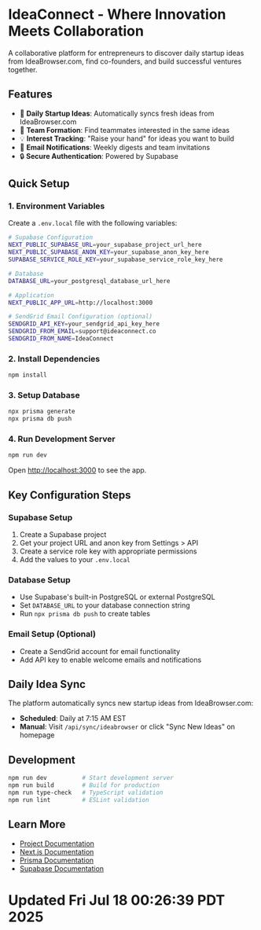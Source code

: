 # IdeaConnect - Where Innovation Meets Collaboration

A collaborative platform for entrepreneurs to discover daily startup ideas from IdeaBrowser.com, find co-founders, and build successful ventures together.

## Features

- 🚀 **Daily Startup Ideas**: Automatically syncs fresh ideas from IdeaBrowser.com
- 👥 **Team Formation**: Find teammates interested in the same ideas
- 💡 **Interest Tracking**: "Raise your hand" for ideas you want to build  
- 📧 **Email Notifications**: Weekly digests and team invitations
- 🔒 **Secure Authentication**: Powered by Supabase

## Quick Setup

### 1. Environment Variables

Create a `.env.local` file with the following variables:

```bash
# Supabase Configuration
NEXT_PUBLIC_SUPABASE_URL=your_supabase_project_url_here
NEXT_PUBLIC_SUPABASE_ANON_KEY=your_supabase_anon_key_here
SUPABASE_SERVICE_ROLE_KEY=your_supabase_service_role_key_here

# Database
DATABASE_URL=your_postgresql_database_url_here

# Application
NEXT_PUBLIC_APP_URL=http://localhost:3000

# SendGrid Email Configuration (optional)
SENDGRID_API_KEY=your_sendgrid_api_key_here
SENDGRID_FROM_EMAIL=support@ideaconnect.co
SENDGRID_FROM_NAME=IdeaConnect
```

### 2. Install Dependencies

```bash
npm install
```

### 3. Setup Database

```bash
npx prisma generate
npx prisma db push
```

### 4. Run Development Server

```bash
npm run dev
```

Open [http://localhost:3000](http://localhost:3000) to see the app.

## Key Configuration Steps

### Supabase Setup
1. Create a Supabase project
2. Get your project URL and anon key from Settings > API
3. Create a service role key with appropriate permissions
4. Add the values to your `.env.local`

### Database Setup
- Use Supabase's built-in PostgreSQL or external PostgreSQL
- Set `DATABASE_URL` to your database connection string
- Run `npx prisma db push` to create tables

### Email Setup (Optional)
- Create a SendGrid account for email functionality
- Add API key to enable welcome emails and notifications

## Daily Idea Sync

The platform automatically syncs new startup ideas from IdeaBrowser.com:
- **Scheduled**: Daily at 7:15 AM EST
- **Manual**: Visit `/api/sync/ideabrowser` or click "Sync New Ideas" on homepage

## Development

```bash
npm run dev          # Start development server
npm run build        # Build for production
npm run type-check   # TypeScript validation
npm run lint         # ESLint validation
```

## Learn More

- [Project Documentation](./IDEABROWSER_INTEGRATION.md)
- [Next.js Documentation](https://nextjs.org/docs)
- [Prisma Documentation](https://www.prisma.io/docs)
- [Supabase Documentation](https://supabase.com/docs)
# Updated Fri Jul 18 00:26:39 PDT 2025
